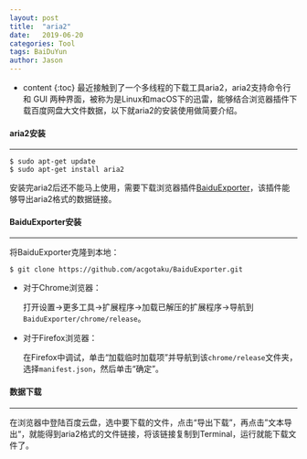 ```yaml
---
layout: post
title:  "aria2"
date:   2019-06-20
categories: Tool
tags: BaiDuYun
author: Jason
---
```


* content
{:toc}
最近接触到了一个多线程的下载工具aria2，aria2支持命令行和 GUI 两种界面，被称为是Linux和macOS下的迅雷，能够结合浏览器插件下载百度网盘大文件数据，以下就aria2的安装使用做简要介绍。

#### aria2安装

---

```
$ sudo apt-get update
$ sudo apt-get install aria2
```

安装完aria2后还不能马上使用，需要下载浏览器插件[BaiduExporter](https://github.com/acgotaku/BaiduExporter)，该插件能够导出aria2格式的数据链接。

#### BaiduExporter安装

---

将BaiduExporter克隆到本地：

```
$ git clone https://github.com/acgotaku/BaiduExporter.git
```

- 对于Chrome浏览器：

  打开设置->更多工具->扩展程序->加载已解压的扩展程序->导航到`BaiduExporter/chrome/release`。

- 对于Firefox浏览器：

  在Firefox中调试，单击“加载临时加载项”并导航到该`chrome/release`文件夹，选择`manifest.json`，然后单击“确定”。

#### 数据下载

---

在浏览器中登陆百度云盘，选中要下载的文件，点击“导出下载”，再点击”文本导出“，就能得到aria2格式的文件链接，将该链接复制到Terminal，运行就能下载文件了。